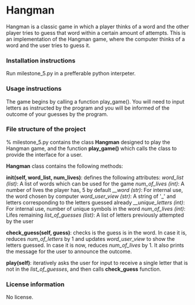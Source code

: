 # Hangman

Hangman is a classic game in which a player thinks of a word and the other player tries to guess that word within a certain amount of attempts.
This is an implementation of the Hangman game, where the computer thinks of a word and the user tries to guess it. 

### Installation instructions
Run milestone_5.py in a prefferable python interpeter. 

### Usage instructions
The game begins by calling a function play_game(). You will need to input letters as instructed by the program and
you will be informed of the outcome of your guesses by the program.

### File structure of the project
% milestone_5.py contains the class **Hangman** designed to play the Hangman game, and the function **play_game()** which calls the class to provide
the interface for a user. 

**Hangman** class contains the following methods:

**__init__(self, word_list, num_lives)**: defines the following attributes:
    *word_list (list)*: A list of words which can be used for the game
    *num_of_lives (int)*: A number of lives the player has, 5 by default
    *__word (str)*: For internal use, the word chosen by computer
    *word_user_view (str)*: A string of '_' and letters corresponding to
    the letters guessed already
    *__unique_letters (int)*: For internal use, number of unique symbols in the word
    *num_of_lives (int)*: Lifes remaining
    *list_of_guesses (list)*: A list of letters previously attempted by the user
        

**check_guess(self, guess)**: checks is the guess is in the word.
In case it is, reduces *num_of_letters* by 1 and updates *word_user_view* to show the letters guessed.
In case it is now, reduces *num_of_lives* by 1. 
It also prints the message for the user to announce the outcome.

**play(self)**: iteratively asks the user for input to receive a single letter that is not in the *list_of_guesses*, and then calls **check_guess** function.

### License information
No license.
